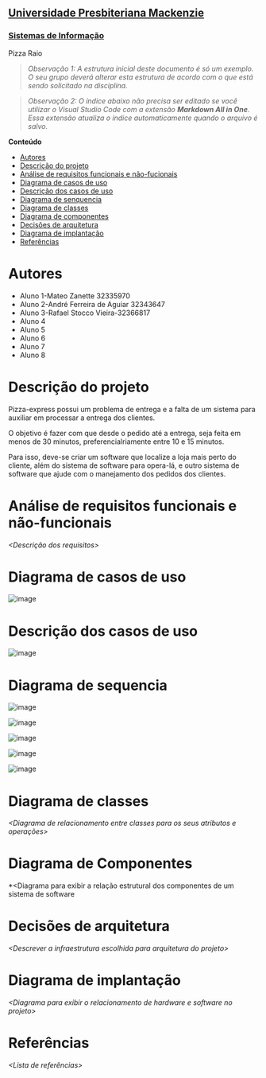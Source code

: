 <h2><a href= "https://www.mackenzie.br">Universidade Presbiteriana Mackenzie</a></h2>
<h3><a href= "https://www.mackenzie.br/graduacao/sao-paulo-higienopolis/sistemas-de-informacao">Sistemas de Informação</a></h3>


Pizza Raio


>*Observação 1: A estrutura inicial deste documento é só um exemplo. O seu grupo deverá alterar esta estrutura de acordo com o que está sendo solicitado na disciplina.*

>*Observação 2: O índice abaixo não precisa ser editado se você utilizar o Visual Studio Code com a extensão **Markdown All in One**. Essa extensão atualiza o índice automaticamente quando o arquivo é salvo.*

**Conteúdo**

- [Autores](#nome-alunos)
- [Descrição do projeto](#introdução-do-projeto)
- [Análise de requisitos funcionais e não-fucionais](#descrição-dos-requisitos)
- [Diagrama de casos de uso](#diagrama-de-comportamento-atores)
- [Descrição dos casos de uso](#descrição-das-funcões)
- [Diagrama de senquencia](#diagrama-de-ordem-interações)
- [Diagrama de classes](#diagrama-orientado-objetos)
- [Diagrama de componentes](#diagrama-estrutura-componente)
- [Decisões de arquitetura](#decisões-de-arquitetura)
- [Diagrama de implantação](#diagrama-de-hardware-software)
- [Referências](#referências)


# Autores

* Aluno 1-Mateo Zanette 32335970
* Aluno 2-André Ferreira de Aguiar 32343647
* Aluno 3-Rafael Stocco Vieira-32366817
* Aluno 4
* Aluno 5
* Aluno 6
* Aluno 7
* Aluno 8


# Descrição do projeto

Pizza-express possui um problema de entrega e a falta de um sistema para auxiliar em processar a entrega dos clientes.

O objetivo é fazer com que desde o pedido até a entrega, seja feita em menos de 30 minutos, preferencialriamente entre 10 e 15 minutos. 

Para isso, deve-se criar um software que localize a loja mais perto do cliente, além do sistema de software para opera-lá, e outro sistema de software que ajude com o manejamento dos pedidos dos clientes.

# Análise de requisitos funcionais e não-funcionais
*&lt;Descrição dos requisitos&gt;*

# Diagrama de casos de uso

![image](https://github.com/LimitForm1/ProjetoUML/assets/126169000/d8479def-91e1-4f1f-84cd-613aa868e7d0)


# Descrição dos casos de uso
<?xml version="1.0" encoding="UTF-8"?>
<mxfile host="app.diagrams.net" modified="2023-10-20T11:30:26.246Z" agent="Mozilla/5.0 (Windows NT 10.0; Win64; x64) AppleWebKit/537.36 (KHTML, like Gecko) Chrome/116.0.0.0 Safari/537.36 OPR/102.0.0.0 (Edition std-1)" etag="GOPspLdvfC6W6alQHw4h" version="22.0.5">
  <diagram name="Página-1" id="v4kNy7gb-xcTvvE4OnuI">
    <mxGraphModel dx="1009" dy="542" grid="1" gridSize="10" guides="1" tooltips="1" connect="1" arrows="1" fold="1" page="1" pageScale="1" pageWidth="827" pageHeight="1169" math="0" shadow="0">
      <root>
        <mxCell id="0" />
        <mxCell id="1" parent="0" />
        <mxCell id="4rr1jwoEeUzF4IdId93L-56" value="" style="shape=internalStorage;whiteSpace=wrap;html=1;backgroundOutline=1;dx=70;dy=40;" parent="1" vertex="1">
          <mxGeometry x="80" y="100" width="320" height="370" as="geometry" />
        </mxCell>
        <mxCell id="4rr1jwoEeUzF4IdId93L-58" value="" style="endArrow=none;html=1;rounded=0;exitX=0.003;exitY=0.202;exitDx=0;exitDy=0;exitPerimeter=0;" parent="1" edge="1">
          <mxGeometry width="50" height="50" relative="1" as="geometry">
            <mxPoint x="120.83999999999992" y="140.5" as="sourcePoint" />
            <mxPoint x="400" y="140" as="targetPoint" />
          </mxGeometry>
        </mxCell>
        <mxCell id="4rr1jwoEeUzF4IdId93L-68" value="" style="endArrow=none;html=1;rounded=0;" parent="1" edge="1">
          <mxGeometry width="50" height="50" relative="1" as="geometry">
            <mxPoint x="80" y="180" as="sourcePoint" />
            <mxPoint x="400" y="180" as="targetPoint" />
          </mxGeometry>
        </mxCell>
        <mxCell id="4rr1jwoEeUzF4IdId93L-78" value="" style="endArrow=none;html=1;rounded=0;" parent="1" edge="1">
          <mxGeometry width="50" height="50" relative="1" as="geometry">
            <mxPoint x="80" y="220" as="sourcePoint" />
            <mxPoint x="400" y="220" as="targetPoint" />
          </mxGeometry>
        </mxCell>
        <mxCell id="4rr1jwoEeUzF4IdId93L-79" value="" style="endArrow=none;html=1;rounded=0;" parent="1" edge="1">
          <mxGeometry width="50" height="50" relative="1" as="geometry">
            <mxPoint x="80" y="290" as="sourcePoint" />
            <mxPoint x="400" y="290" as="targetPoint" />
            <Array as="points">
              <mxPoint x="240" y="290" />
            </Array>
          </mxGeometry>
        </mxCell>
        <mxCell id="4rr1jwoEeUzF4IdId93L-80" value="" style="endArrow=none;html=1;rounded=0;" parent="1" edge="1">
          <mxGeometry width="50" height="50" relative="1" as="geometry">
            <mxPoint x="80" y="340" as="sourcePoint" />
            <mxPoint x="400" y="340" as="targetPoint" />
          </mxGeometry>
        </mxCell>
        <mxCell id="4rr1jwoEeUzF4IdId93L-81" value="" style="endArrow=none;html=1;rounded=0;" parent="1" edge="1">
          <mxGeometry width="50" height="50" relative="1" as="geometry">
            <mxPoint x="80" y="380" as="sourcePoint" />
            <mxPoint x="400" y="380" as="targetPoint" />
          </mxGeometry>
        </mxCell>
        <mxCell id="4rr1jwoEeUzF4IdId93L-82" value="" style="endArrow=none;html=1;rounded=0;" parent="1" edge="1">
          <mxGeometry width="50" height="50" relative="1" as="geometry">
            <mxPoint x="80" y="430" as="sourcePoint" />
            <mxPoint x="400" y="430" as="targetPoint" />
          </mxGeometry>
        </mxCell>
        <mxCell id="4rr1jwoEeUzF4IdId93L-84" value="Nome" style="text;html=1;strokeColor=none;fillColor=none;align=center;verticalAlign=middle;whiteSpace=wrap;rounded=0;" parent="1" vertex="1">
          <mxGeometry x="80" y="140" width="60" height="30" as="geometry" />
        </mxCell>
        <mxCell id="4rr1jwoEeUzF4IdId93L-85" value="Identificador" style="text;html=1;strokeColor=none;fillColor=none;align=center;verticalAlign=middle;whiteSpace=wrap;rounded=0;" parent="1" vertex="1">
          <mxGeometry x="90" y="110" width="50" height="20" as="geometry" />
        </mxCell>
        <mxCell id="4rr1jwoEeUzF4IdId93L-86" value="Pós-condição" style="text;html=1;strokeColor=none;fillColor=none;align=center;verticalAlign=middle;whiteSpace=wrap;rounded=0;" parent="1" vertex="1">
          <mxGeometry x="80" y="340" width="60" height="30" as="geometry" />
        </mxCell>
        <mxCell id="4rr1jwoEeUzF4IdId93L-87" value="Pré-condição" style="text;html=1;strokeColor=none;fillColor=none;align=center;verticalAlign=middle;whiteSpace=wrap;rounded=0;" parent="1" vertex="1">
          <mxGeometry x="80" y="290" width="60" height="30" as="geometry" />
        </mxCell>
        <mxCell id="4rr1jwoEeUzF4IdId93L-88" value="Sumário" style="text;html=1;strokeColor=none;fillColor=none;align=center;verticalAlign=middle;whiteSpace=wrap;rounded=0;" parent="1" vertex="1">
          <mxGeometry x="80" y="220" width="60" height="30" as="geometry" />
        </mxCell>
        <mxCell id="4rr1jwoEeUzF4IdId93L-89" value="Atores" style="text;html=1;strokeColor=none;fillColor=none;align=center;verticalAlign=middle;whiteSpace=wrap;rounded=0;" parent="1" vertex="1">
          <mxGeometry x="80" y="180" width="60" height="30" as="geometry" />
        </mxCell>
        <mxCell id="4rr1jwoEeUzF4IdId93L-90" value="Logar no sistema" style="text;html=1;strokeColor=none;fillColor=none;align=center;verticalAlign=middle;whiteSpace=wrap;rounded=0;" parent="1" vertex="1">
          <mxGeometry x="170" y="430" width="220" height="30" as="geometry" />
        </mxCell>
        <mxCell id="4rr1jwoEeUzF4IdId93L-91" value="Nenhum" style="text;html=1;strokeColor=none;fillColor=none;align=center;verticalAlign=middle;whiteSpace=wrap;rounded=0;" parent="1" vertex="1">
          <mxGeometry x="240" y="390" width="60" height="30" as="geometry" />
        </mxCell>
        <mxCell id="4rr1jwoEeUzF4IdId93L-92" value="O pedido ser mandado para a loja mais perto do cliente" style="text;html=1;strokeColor=none;fillColor=none;align=center;verticalAlign=middle;whiteSpace=wrap;rounded=0;" parent="1" vertex="1">
          <mxGeometry x="150" y="340" width="240" height="30" as="geometry" />
        </mxCell>
        <mxCell id="4rr1jwoEeUzF4IdId93L-93" value="Nenhuma" style="text;html=1;strokeColor=none;fillColor=none;align=center;verticalAlign=middle;whiteSpace=wrap;rounded=0;" parent="1" vertex="1">
          <mxGeometry x="230" y="300" width="60" height="30" as="geometry" />
        </mxCell>
        <mxCell id="4rr1jwoEeUzF4IdId93L-94" value="O cliente seleciona entre o cardápio, paga e faz o pedido" style="text;html=1;strokeColor=none;fillColor=none;align=center;verticalAlign=middle;whiteSpace=wrap;rounded=0;" parent="1" vertex="1">
          <mxGeometry x="150" y="220" width="250" height="70" as="geometry" />
        </mxCell>
        <mxCell id="4rr1jwoEeUzF4IdId93L-95" value="Cliente" style="text;html=1;strokeColor=none;fillColor=none;align=center;verticalAlign=middle;whiteSpace=wrap;rounded=0;" parent="1" vertex="1">
          <mxGeometry x="230" y="190" width="60" height="30" as="geometry" />
        </mxCell>
        <mxCell id="4rr1jwoEeUzF4IdId93L-96" value="Fazer pedido" style="text;html=1;strokeColor=none;fillColor=none;align=center;verticalAlign=middle;whiteSpace=wrap;rounded=0;" parent="1" vertex="1">
          <mxGeometry x="200" y="140" width="140" height="30" as="geometry" />
        </mxCell>
        <mxCell id="4rr1jwoEeUzF4IdId93L-97" value="A1" style="text;html=1;strokeColor=none;fillColor=none;align=center;verticalAlign=middle;whiteSpace=wrap;rounded=0;" parent="1" vertex="1">
          <mxGeometry x="222" y="110" width="60" height="30" as="geometry" />
        </mxCell>
        <mxCell id="4rr1jwoEeUzF4IdId93L-99" value="Pontos de exclusão" style="text;html=1;strokeColor=none;fillColor=none;align=center;verticalAlign=middle;whiteSpace=wrap;rounded=0;" parent="1" vertex="1">
          <mxGeometry x="80" y="430" width="60" height="30" as="geometry" />
        </mxCell>
        <mxCell id="4rr1jwoEeUzF4IdId93L-100" value="Pontos de inclusão" style="text;html=1;strokeColor=none;fillColor=none;align=center;verticalAlign=middle;whiteSpace=wrap;rounded=0;" parent="1" vertex="1">
          <mxGeometry x="80" y="380" width="60" height="30" as="geometry" />
        </mxCell>
      </root>
    </mxGraphModel>
  </diagram>
</mxfile>

![image](https://github.com/LimitForm1/ProjetoUML/assets/126169000/e709eca7-e65e-4ca5-b595-d26ed7b13fc9)



# Diagrama de sequencia

![image](https://github.com/LimitForm1/ProjetoUML/assets/142834699/911f4f57-69be-4182-aad9-aafc06025830)

![image](https://github.com/LimitForm1/ProjetoUML/assets/142834699/326fd8d0-3ada-47aa-ba5e-21aef877a8c3)

![image](https://github.com/LimitForm1/ProjetoUML/assets/142834699/6da5b53c-3b25-4690-ad26-37aa97e30c9f)

![image](https://github.com/LimitForm1/ProjetoUML/assets/142834699/5aa34cd0-ad31-4525-8bdc-60ac0f98efcb)

![image](https://github.com/LimitForm1/ProjetoUML/assets/142834699/4a729c4a-b8da-45f7-bcb6-d0f6c6768878)

# Diagrama de classes

*&lt;Diagrama de relacionamento entre classes para os seus atributos e operações&gt;*

# Diagrama de Componentes

*&lt;Diagrama para exibir a relação estrutural dos componentes de um sistema de software

# Decisões de arquitetura

*&lt;Descrever a infraestrutura escolhida para arquitetura do projeto&gt;*

# Diagrama de implantação

*&lt;Diagrama para exibir o relacionamento de hardware e software no projeto&gt;*

# Referências

*&lt;Lista de referências&gt;*

